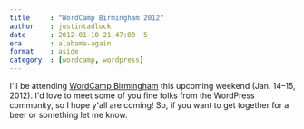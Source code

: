 ```yaml
---
title     : "WordCamp Birmingham 2012"
author    : justintadlock
date      : 2012-01-10 21:47:00 -5
era       : alabama-again
format    : aside
category  : [wordcamp, wordpress]
---
```


I'll be attending <a href="http://wpyall.com" title="WordCamp Birmingham">WordCamp Birmingham</a> this upcoming weekend (Jan. 14&ndash;15, 2012).  I'd love to meet some of you fine folks from the WordPress community, so I hope y'all are coming!  So, if you want to get together for a beer or something let me know.
